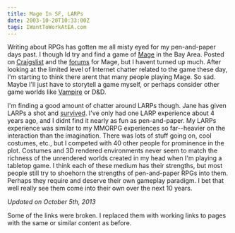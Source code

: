 ```yaml
---
title: Mage In SF, LARPs
date: 2003-10-20T10:33:00Z
tags: IWantToWorkAtEA.com
---
```

Writing about RPGs has gotten me all misty eyed for my pen-and-paper days past. I though Id try and find a game of [Mage][1] in the Bay Area. Posted on [Craigslist][2] and the [forums][3] for Mage, but I havent turned up much. After looking at the limited level of Internet chatter related to the game these day, I'm starting to think there arent that many people playing Mage. So sad. Maybe I'll just have to storytell a game myself, or perhaps consider other game worlds like [Vampire][4] or D&amp;D.

I'm finding a good amount of chatter around LARPs though. Jane has given LARPs a shot and [survived][5]. I've only had one LARP experience about 4 years ago, and I didnt find it nearly as fun as pen-and-paper. My LARPs experience was similar to my MMORPG experiences so far--heavier on the interaction than the imagination. There was lots of stuff going on, cool costumes, etc., but I competed with 40 other people for prominence in the plot. Costumes and 3D rendered environments never seem to match the richness of the unrendered worlds created in my head when I'm playing a tabletop game. I think each of these medium has their strengths, but most people still try to shoehorn the strengths of pen-and-paper RPGs into them. Perhaps they require and deserve their own gameplay paradigm. I bet that well really see them come into their own over the next 10 years.

*Updated on October 5th, 2013*

Some of the links were broken. I replaced them with working links to pages with the same or similar content as before.

 [1]: http://en.wikipedia.org/wiki/Mage:_The_Ascension
 [2]: http://sfbay.craigslist.org/act/
 [3]: http://forums.white-wolf.com/default.aspx?g=topics&f=33
 [4]: http://en.wikipedia.org/wiki/Vampire:_The_Masquerade
 [5]: http://www.gamegirladvance.com/2003/10/nero-nearly-killed-me.html

